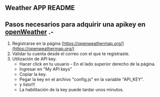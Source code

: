 ## Weather APP README

## Pasos necesarios para adquirir una apikey en [openWeather](https://openweathermap.org/) .-

1. Registrarse en la página [https://openweathermap.org/](https://openweathermap.org/)
2. Validar tu cuenta desde el correo con el que te registraste.
3. Utilización de API key.
   - Hacer click en tu usuario - En el lado superior derecho de la página.
   - Ingresar en "My API keys"
   - Copiar la key.
   - Pegar la key en el archivo "config.js" en la variable "API_KEY".
   - y listo!!!
   - La habilitación de la key puede tardar unos minutos.

